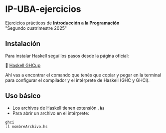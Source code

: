 # IP-UBA-ejercicios
Ejercicios prácticos de **Introducción a la Programación**  
"Segundo cuatrimestre 2025"  

## Instalación

Para instalar Haskell seguí los pasos desde la página oficial:

🔗 [Haskell GHCup](https://www.haskell.org/ghcup/)

Ahí vas a encontrar el comando que tenés que copiar y pegar en la terminal para configurar el compilador y el intérprete de Haskell (GHC y GHCi).  

## Uso básico

- Los archivos de Haskell tienen extensión **`.hs`**  
- Para abrir un archivo en el intérprete:  

```bash
ghci
:l nombreArchivo.hs
```

